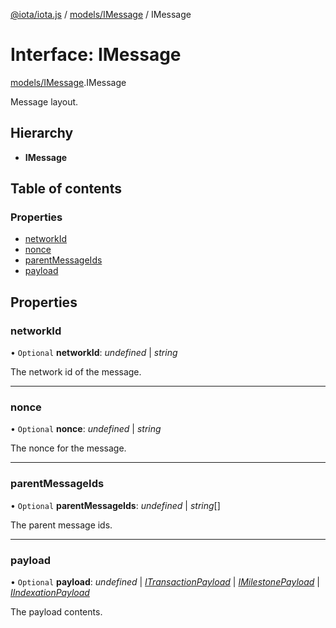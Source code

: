 [@iota/iota.js](../../README.md) / [models/IMessage](../../modules/models_imessage.md) / IMessage

# Interface: IMessage

[models/IMessage](../../modules/models_imessage.md).IMessage

Message layout.

## Hierarchy

* **IMessage**

## Table of contents

### Properties

- [networkId](imessage.imessage.md#networkid)
- [nonce](imessage.imessage.md#nonce)
- [parentMessageIds](imessage.imessage.md#parentmessageids)
- [payload](imessage.imessage.md#payload)

## Properties

### networkId

• `Optional` **networkId**: *undefined* \| *string*

The network id of the message.

___

### nonce

• `Optional` **nonce**: *undefined* \| *string*

The nonce for the message.

___

### parentMessageIds

• `Optional` **parentMessageIds**: *undefined* \| *string*[]

The parent message ids.

___

### payload

• `Optional` **payload**: *undefined* \| [*ITransactionPayload*](itransactionpayload.itransactionpayload.md) \| [*IMilestonePayload*](imilestonepayload.imilestonepayload.md) \| [*IIndexationPayload*](iindexationpayload.iindexationpayload.md)

The payload contents.
